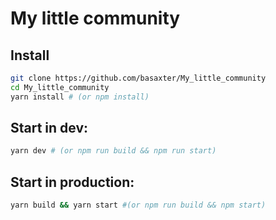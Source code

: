 # My little community



## Install

```bash
git clone https://github.com/basaxter/My_little_community
cd My_little_community
yarn install # (or npm install)
```

## Start in dev:
```bash
yarn dev # (or npm run build && npm run start)
```

## Start in production:
```bash
yarn build && yarn start #(or npm run build && npm start)
```
